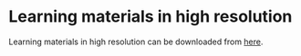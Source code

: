 # Learning materials in high resolution
Learning materials in high resolution can be downloaded from 
[here](https://e.pcloud.link/publink/show?code=XZOJrWZ5JHkJgLmAh7jJ8C3KJHSKR53RklX).